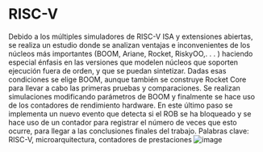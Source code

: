 # RISC-V
Debido a los múltiples simuladores de RISC-V ISA y extensiones abiertas, se realiza
un estudio donde se analizan ventajas e inconvenientes de los núcleos más importantes (BOOM, Ariane, Rocket, RiskyOO,. . . ) haciendo especial énfasis en las versiones que
modelen núcleos que soporten ejecución fuera de orden, y que se puedan sintetizar. Dadas
esas condiciones se elige BOOM, aunque también se construye Rocket Core para llevar a
cabo las primeras pruebas y comparaciones. Se realizan simulaciones modificando parámetros de BOOM y finalmente se hace uso de los contadores de rendimiento hardware.
En este último paso se implementa un nuevo evento que detecta si el ROB se ha bloqueado y se hace uso de un contador para registrar el número de veces que esto ocurre, para
llegar a las conclusiones finales del trabajo.
Palabras clave: RISC-V, microarquitectura, contadores de prestaciones
![image](https://user-images.githubusercontent.com/124218032/226794373-2ec5ac3c-630b-4b37-a0ed-01974e88073c.png)
